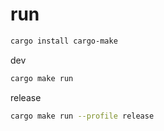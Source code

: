 # run

```sh
cargo install cargo-make
```

dev

```sh
cargo make run
```

release

```sh
cargo make run --profile release
```
